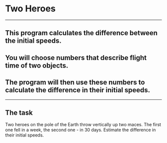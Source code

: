 # Two Heroes

---
This program calculates the difference between the initial speeds.
-----------------------------------
You will choose numbers that describe flight time of two objects.
-----------------------------------
The program will then use these numbers to calculate the difference in their initial speeds.
-----------------------------------

---
The task
---
Two heroes on the pole of the Earth throw vertically up two maces.
The first one fell in a week, the second one - in 30 days. 
Estimate the difference in their initial speeds.

